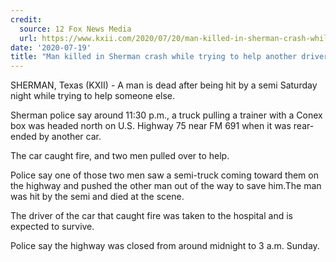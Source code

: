 ```yaml
---
credit:
  source: 12 Fox News Media
  url: https://www.kxii.com/2020/07/20/man-killed-in-sherman-crash-while-trying-to-help-another-driver/
date: '2020-07-19'
title: "Man killed in Sherman crash while trying to help another driver"
---
```

SHERMAN, Texas (KXII) - A man is dead after being hit by a semi Saturday night while trying to help someone else.

Sherman police say around 11:30 p.m., a truck pulling a trainer with a Conex box was headed north on U.S. Highway 75 near FM 691 when it was rear-ended by another car.

The car caught fire, and two men pulled over to help.

Police say one of those two men saw a semi-truck coming toward them on the highway and pushed the other man out of the way to save him.The man was hit by the semi and died at the scene.

The driver of the car that caught fire was taken to the hospital and is expected to survive.

Police say the highway was closed from around midnight to 3 a.m. Sunday.
